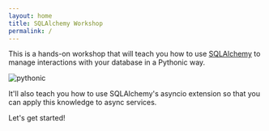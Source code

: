 ```yaml
---
layout: home
title: SQLAlchemy Workshop
permalink: /
---
```


This is a hands-on workshop that will teach you how to use [SQLAlchemy](https://www.sqlalchemy.org/) to manage interactions with your database in a Pythonic way.

![pythonic](/sqlalchemy-wkshop/assets/gitbook/images/pythonic.png)

It'll also teach you how to use SQLAlchemy's asyncio extension so that you can apply this knowledge to async services.

Let's get started!
